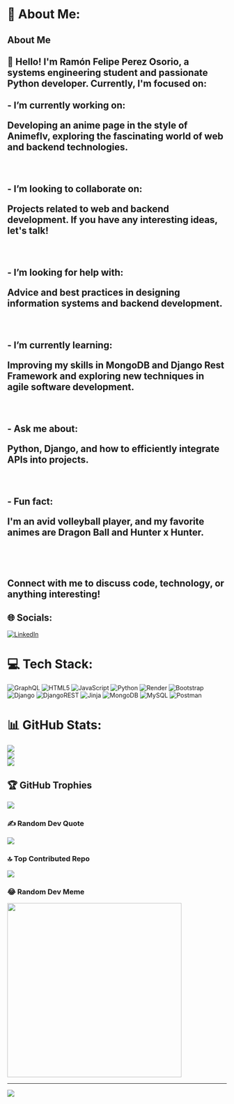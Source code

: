 # 💫 About Me:
## About Me<br><br>👋 Hello! I'm Ramón Felipe Perez Osorio, a systems engineering student and passionate Python developer. Currently, I'm focused on:<br><br>- I’m currently working on: <p>Developing an anime page in the style of Animeflv, exploring the fascinating world of web and backend technologies.</p><br><br>- I’m looking to collaborate on: <p>Projects related to web and backend development. If you have any interesting ideas, let's talk!</p><br><br>- I’m looking for help with: <p>Advice and best practices in designing information systems and backend development.</p><br><br>- I’m currently learning: <p>Improving my skills in MongoDB and Django Rest Framework and exploring new techniques in agile software development.</p><br><br>- Ask me about: <p>Python, Django, and how to efficiently integrate APIs into projects.</p><br><br>- Fun fact: <p>I'm an avid volleyball player, and my favorite animes are Dragon Ball and Hunter x Hunter.</p><br><br><p>Connect with me to discuss code, technology, or anything interesting!</p>


## 🌐 Socials:
[![LinkedIn](https://img.shields.io/badge/LinkedIn-%230077B5.svg?logo=linkedin&logoColor=white)](https://linkedin.com/in/https://www.linkedin.com/in/ramón-felipe-perez-osorio) 

# 💻 Tech Stack:
![GraphQL](https://img.shields.io/badge/-GraphQL-E10098?style=for-the-badge&logo=graphql&logoColor=white) ![HTML5](https://img.shields.io/badge/html5-%23E34F26.svg?style=for-the-badge&logo=html5&logoColor=white) ![JavaScript](https://img.shields.io/badge/javascript-%23323330.svg?style=for-the-badge&logo=javascript&logoColor=%23F7DF1E) ![Python](https://img.shields.io/badge/python-3670A0?style=for-the-badge&logo=python&logoColor=ffdd54) ![Render](https://img.shields.io/badge/Render-%46E3B7.svg?style=for-the-badge&logo=render&logoColor=white) ![Bootstrap](https://img.shields.io/badge/bootstrap-%238511FA.svg?style=for-the-badge&logo=bootstrap&logoColor=white) ![Django](https://img.shields.io/badge/django-%23092E20.svg?style=for-the-badge&logo=django&logoColor=white) ![DjangoREST](https://img.shields.io/badge/DJANGO-REST-ff1709?style=for-the-badge&logo=django&logoColor=white&color=ff1709&labelColor=gray) ![Jinja](https://img.shields.io/badge/jinja-white.svg?style=for-the-badge&logo=jinja&logoColor=black) ![MongoDB](https://img.shields.io/badge/MongoDB-%234ea94b.svg?style=for-the-badge&logo=mongodb&logoColor=white) ![MySQL](https://img.shields.io/badge/mysql-%2300000f.svg?style=for-the-badge&logo=mysql&logoColor=white) ![Postman](https://img.shields.io/badge/Postman-FF6C37?style=for-the-badge&logo=postman&logoColor=white)
# 📊 GitHub Stats:
![](https://github-readme-stats.vercel.app/api?username=LLFELIPEVV&theme=highcontrast&hide_border=false&include_all_commits=false&count_private=true)<br/>
![](https://github-readme-streak-stats.herokuapp.com/?user=LLFELIPEVV&theme=highcontrast&hide_border=false)<br/>
![](https://github-readme-stats.vercel.app/api/top-langs/?username=LLFELIPEVV&theme=highcontrast&hide_border=false&include_all_commits=false&count_private=true&layout=compact)

## 🏆 GitHub Trophies
![](https://github-profile-trophy.vercel.app/?username=LLFELIPEVV&theme=juicyfresh&no-frame=false&no-bg=false&margin-w=4)

### ✍️ Random Dev Quote
![](https://quotes-github-readme.vercel.app/api?type=horizontal&theme=dark)

### 🔝 Top Contributed Repo
![](https://github-contributor-stats.vercel.app/api?username=LLFELIPEVV&limit=5&theme=onedark&combine_all_yearly_contributions=true)

### 😂 Random Dev Meme
<img src='https://randommeme-five.vercel.app/' style="height: 400px;"/>

---
[![](https://visitcount.itsvg.in/api?id=LLFELIPEVV&icon=9&color=1)](https://visitcount.itsvg.in)

<!-- Proudly created with GPRM ( https://gprm.itsvg.in ) -->

